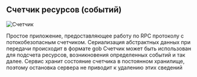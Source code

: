 ## Счетчик ресурсов (событий)

![Счетчик](https://img.favpng.com/25/0/11/number-counting-apng-icon-png-favpng-uiz0XDNqasHk1Xr1Ajwx1Gx8U.jpg "Счетчик")

Простое приложение, предоставляющее работу по RPC протоколу с потокобезопасным счетчиком.
Сериализация абстрактных данных при передачи происходит в формате gob
Счетчик может быть использован для подсчета ресурсов, возникновения определенных событий и так далее.
Сервис хранит состояние счетчика в постоянном хранилище, поэтому остановка сервера не приводит к удалению этих сведений